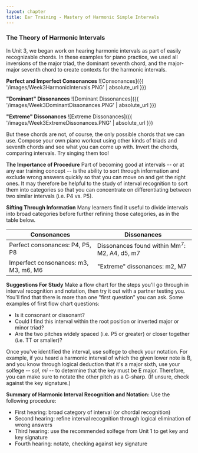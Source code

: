```yaml
---
layout: chapter
title: Ear Training - Mastery of Harmonic Simple Intervals
---
```


### The Theory of Harmonic Intervals

In Unit 3, we began work on hearing harmonic intervals as part of easily recognizable chords. In these examples for piano practice, we used all inversions of the major triad, the dominant seventh chord, and the major-major seventh chord to create contexts for the harmonic intervals.

**Perfect and Imperfect Consonances**
![Consonances]({{ '/images/Week3HarmonicIntervals.PNG' | absolute_url }})

**"Dominant" Dissonances**
![Dominant Dissonances]({{ '/images/Week3DominantDissonances.PNG' | absolute_url }})

**"Extreme" Dissonances**
![Extreme Dissonances]({{ '/images/Week3ExtremeDissonances.PNG' | absolute_url }})

But these chords are not, of course, the only possible chords that we can use. Compose your own piano workout using other kinds of triads and seventh chords and see what you can come up with. Invert the chords, comparing intervals. Try singing them too!

**The Importance of Procedure**
Part of becoming good at intervals -- or at any ear training concept -- is the ability to sort through information and exclude wrong answers quickly so that you can move on and get the right ones. It may therefore be helpful to the study of interval recognition to sort them into categories so that you can concentrate on differentiating between two similar intervals (i.e. P4 vs. P5).

**Sifting Through Information**
Many learners find it useful to divide intervals into broad categories before further refining those categories, as in the table below.

**Consonances** | **Dissonances**
--- | --- 
Perfect consonances: P4, P5, P8 | Dissonances found within Mm<sup>7</sup>: M2, A4, d5, m7
Imperfect consonances: m3, M3, m6, M6 | "Extreme" dissonances: m2, M7 

**Suggestions For Study**
Make a flow chart for the steps you'll go through in interval recognition and notation, then try it out with a partner testing you. You'll find that there is more than one "first question" you can ask. Some examples of first flow chart questions:

- Is it consonant or dissonant?
- Could I find this interval within the root position or inverted major or minor triad?
- Are the two pitches widely spaced (i.e. P5 or greater) or closer together (i.e. TT or smaller)?

Once you've identified the interval, use solfege to check your notation. For example, if you heard a harmonic interval of which the given lower note is B, and you know through logical deduction that it's a major sixth, use your solfege -- *sol, mi* -- to determine that the key must be E major. Therefore, you can make sure to notate the other pitch as a G-sharp. (If unsure, check against the key signature.)

**Summary of Harmonic Interval Recognition and Notation:**
Use the following procedure:
- First hearing: broad category of interval (or chordal recognition)
- Second hearing: refine interval recognition through logical elimination of wrong answers
- Third hearing: use the recommended solfege from Unit 1 to get key and key signature
- Fourth hearing: notate, checking against key signature